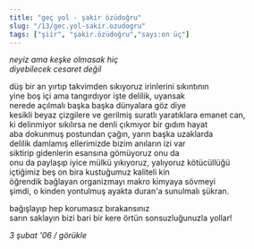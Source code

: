 ```yaml
---
title: "geç yol - şakir özüdoğru"
slug: "/13/gec.yol-sakir.ozudogru"
tags: ["şiir", "şakir.özüdoğru","sayı:on üç"]
---
```

*neyiz ama keşke olmasak hiç  
diyebilecek cesaret değil*

düş bir an yırtıp takvimden sıkıyoruz irinlerini sıkıntının\
yine boş içi ama tangırdıyor işte delilik, uyansak\
nerede açılmalı başka başka dünyalara göz diye\
kesikli beyaz çizgilere ve gerilmiş suratlı yaratıklara emanet can,\
ki delinmiyor sıkılırsa ne denli çıkmıyor bir gıdım hayat\
aba dokunmuş postundan çağın, yarın başka uzaklarda\
delilik damlamış ellerimizde bizim anıların izi var\
siktirip gidenlerin esansına gömüyoruz onu da\
onu da paylaşıp iyice mülkü yıkıyoruz, yalıyoruz kötücüllüğü\
içtiğimiz beş on bira kustuğumuz kaliteli kin\
öğrendik bağlayan organizmayı makro kimyaya sövmeyi\
şimdi, o kinden yontulmuş ayakta duran'a sunulmalı şükran.

bağışlayıp hep korumasız bırakansınız\
sarın saklayın bizi bari bir kere örtün sonsuzluğunuzla yollar!

*3 şubat '06 / görükle*
